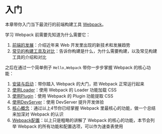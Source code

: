 # 入门
本章带你入门当下最流行的前端构建工具 [Webpack](https://webpack.js.org)。

学习 Webpack 前需要先知道为什么需要它：
1. [前端的发展](./前端的发展/前端的发展.md)：介绍近年来 Web 开发里出现的新技术和发展趋势
2. [常见的构建工具及对比](./常见的构建工具及对比/常见的构建工具及对比.md)：告诉你构建是什么，为什么需要构建，以及常见构建工具的介绍和对比

之后在通过一个简单例子 `Hello,Webpack` 带你一步步掌握 Webpack 的核心功能：
1. [安装与启动](./安装与启动.md)：带你踏入 Webpack 的大门，把 Webpack 正常运行起来
2. [使用Loader](./使用Loader.md)：使用 Webpack 的 Loader 功能加载 CSS
3. [使用Plugin](./使用Plugin.md)：使用 Webpack 的 Plugin 功能提取 CSS
4. [使用DevServer](./使用DevServer.md)：使用 DevServer 提升开发体验
5. [核心概念]()：通过以上4节你已经掌握 Webpack 里最核心的功能，做一个总结来加深对 Webpack 的认识
6. [Webpack配置]()：以上只是粗略的讲解了 Webpack 的核心的功能，本节会列举 Webpack 的所有功能和配置选项，可以作为速查表使用